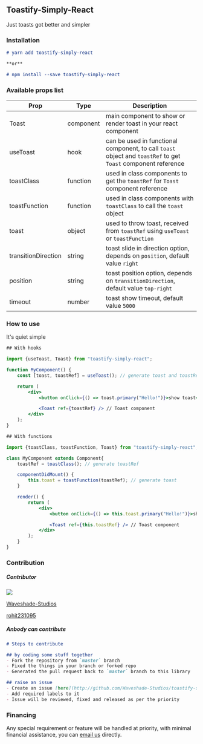 ## Toastify-Simply-React

Just toasts got better and simpler

### Installation

```markdown
# yarn add toastify-simply-react

**or**

# npm install --save toastify-simply-react
```

### Available props list

Prop | Type | Description
---- | ---- | -----------
Toast | component | main component to show or render toast in your react component
useToast | hook | can be used in functional component, to call `toast` object and `toastRef` to get `Toast` component reference
toastClass | function | used in class components to get the `toastRef` for `Toast` component reference
toastFunction | function | used in class components with `toastClass` to call the `toast` object
toast | object | used to throw toast, received from `toastRef` using `useToast` or `toastFunction`
transitionDirection | string | toast slide in direction option, depends on `position`, default value `right`
position | string | toast position option, depends on `transitionDirection`, default value `top-right`
timeout | number | toast show timeout, default value `5000`

### How to use

It's quiet simple

```jsx
## With hooks

import {useToast, Toast} from "toastify-simply-react";

function MyComponent() {
    const [toast, toastRef] = useToast(); // generate toast and toastRef

    return (
        <div>
            <button onClick={() => toast.primary("Hello!")}>show toast</button>

            <Toast ref={toastRef} /> // Toast component
        </div>
    );
}

## With functions

import {toastClass, toastFunction, Toast} from "toastify-simply-react";

class MyComponent extends Component{
    toastRef = toastClass(); // generate toastRef

    componentDidMount() {
        this.toast = toastFunction(toastRef); // generate toast
    }

    render() {
        return (
            <div>
                <button onClick={() => this.toast.primary("Hello!")}>show toast</button>

                <Toast ref={this.toastRef} /> // Toast component
            </div>
        );
    }
}
```

### Contribution

##### Contributor

<a href="https://github.com/rohit231095"><img src="http://i.imgur.com/XHjuWgo.png" /></a>

[Waveshade-Studios](https://github.com/Waveshade-Studios)

[rohit231095](https://github.com/rohit231095)

##### Anbody can contribute

```markdown
# Steps to contribute

## by coding some stuff together
- Fork the repository from `master` branch
- Fixed the things in your branch or forked repo
- Generated the pull request back to `master` branch to this library

## raise an issue
- Create an issue [here](http://github.com/Waveshade-Studios/toastify-simply-react/issues)
- Add required labels to it
- Issue will be reviewed, fixed and released as per the priority
```

### Financing

Any special requirement or feature will be handled at priority, with minimal financial assistance, you can [email us](mailto:waveshade.studios@gmail.com?subject=Proposal-Toastify-Simply-React) directly.